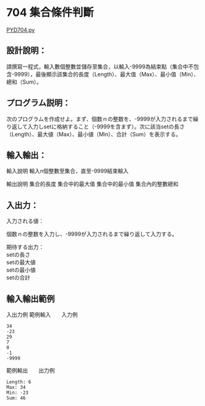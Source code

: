 # 704 集合條件判斷

[PYD704.py](https://github.com/eclairsameal/TQC-Python/blob/master/%E7%AC%AC7%E9%A1%9E%EF%BC%9A%E6%95%B8%E7%B5%84%EF%BC%88Tuple%EF%BC%89%E3%80%81%E9%9B%86%E5%90%88%EF%BC%88Set%EF%BC%89%E4%BB%A5%E5%8F%8A%E8%A9%9E%E5%85%B8%EF%BC%88Dictionary%EF%BC%89/PYD704.py)

## 設計說明：
請撰寫一程式，輸入數個整數並儲存至集合，以輸入-9999為結束點（集合中不包含-9999），最後顯示該集合的長度（Length）、最大值（Max）、最小值（Min）、總和（Sum）。
## プログラム説明：
次のプログラムを作成せよ。まず、個数ｎの整数を、-9999が入力されるまで繰り返して入力しsetに格納すること（-9999を含まず）。次に該当setの長さ（Length）、最大値（Max）、最小値（Min）、合計（Sum）を表示する。

## 輸入輸出：
輸入說明
輸入n個整數至集合，直至-9999結束輸入

輸出說明
集合的長度
集合中的最大值
集合中的最小值
集合內的整數總和

## 入出力：
入力される値：

個数ｎの整数を入力し、-9999が入力されるまで繰り返して入力する。

期待する出力：<br>
setの長さ<br>
setの最大値<br>
setの最小値<br>
setの合計<br>

## 輸入輸出範例
入出力例
範例輸入　　入力例
```
34
-23
29
7
0
-1
-9999
```
範例輸出　　出力例
```
Length: 6
Max: 34
Min: -23
Sum: 46
```
